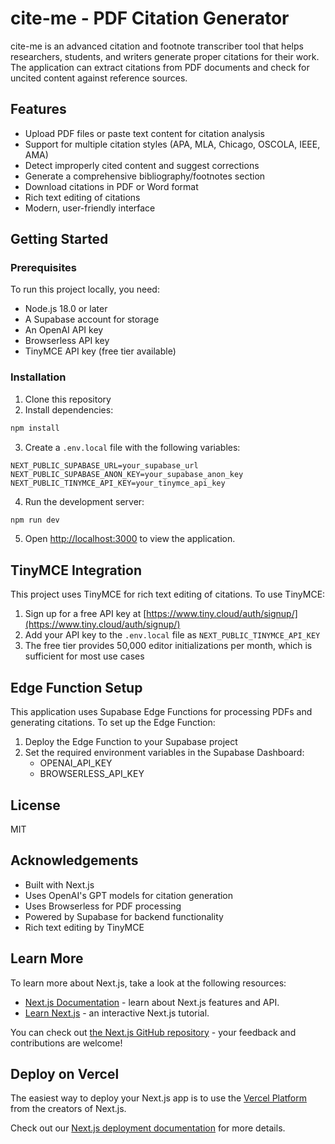 # cite-me - PDF Citation Generator

cite-me is an advanced citation and footnote transcriber tool that helps researchers, students, and writers generate proper citations for their work. The application can extract citations from PDF documents and check for uncited content against reference sources.

## Features

- Upload PDF files or paste text content for citation analysis
- Support for multiple citation styles (APA, MLA, Chicago, OSCOLA, IEEE, AMA)
- Detect improperly cited content and suggest corrections
- Generate a comprehensive bibliography/footnotes section
- Download citations in PDF or Word format
- Rich text editing of citations
- Modern, user-friendly interface

## Getting Started

### Prerequisites

To run this project locally, you need:
- Node.js 18.0 or later
- A Supabase account for storage
- An OpenAI API key
- Browserless API key
- TinyMCE API key (free tier available)

### Installation

1. Clone this repository
2. Install dependencies:
```bash
npm install
```

3. Create a `.env.local` file with the following variables:
```
NEXT_PUBLIC_SUPABASE_URL=your_supabase_url
NEXT_PUBLIC_SUPABASE_ANON_KEY=your_supabase_anon_key
NEXT_PUBLIC_TINYMCE_API_KEY=your_tinymce_api_key
```

4. Run the development server:
```bash
npm run dev
```

5. Open [http://localhost:3000](http://localhost:3000) to view the application.

## TinyMCE Integration

This project uses TinyMCE for rich text editing of citations. To use TinyMCE:

1. Sign up for a free API key at [https://www.tiny.cloud/auth/signup/](https://www.tiny.cloud/auth/signup/)
2. Add your API key to the `.env.local` file as `NEXT_PUBLIC_TINYMCE_API_KEY`
3. The free tier provides 50,000 editor initializations per month, which is sufficient for most use cases

## Edge Function Setup

This application uses Supabase Edge Functions for processing PDFs and generating citations. To set up the Edge Function:

1. Deploy the Edge Function to your Supabase project
2. Set the required environment variables in the Supabase Dashboard:
   - OPENAI_API_KEY
   - BROWSERLESS_API_KEY

## License

MIT

## Acknowledgements

- Built with Next.js
- Uses OpenAI's GPT models for citation generation
- Uses Browserless for PDF processing
- Powered by Supabase for backend functionality
- Rich text editing by TinyMCE

## Learn More

To learn more about Next.js, take a look at the following resources:

- [Next.js Documentation](https://nextjs.org/docs) - learn about Next.js features and API.
- [Learn Next.js](https://nextjs.org/learn) - an interactive Next.js tutorial.

You can check out [the Next.js GitHub repository](https://github.com/vercel/next.js) - your feedback and contributions are welcome!

## Deploy on Vercel

The easiest way to deploy your Next.js app is to use the [Vercel Platform](https://vercel.com/new?utm_medium=default-template&filter=next.js&utm_source=create-next-app&utm_campaign=create-next-app-readme) from the creators of Next.js.

Check out our [Next.js deployment documentation](https://nextjs.org/docs/app/building-your-application/deploying) for more details.
